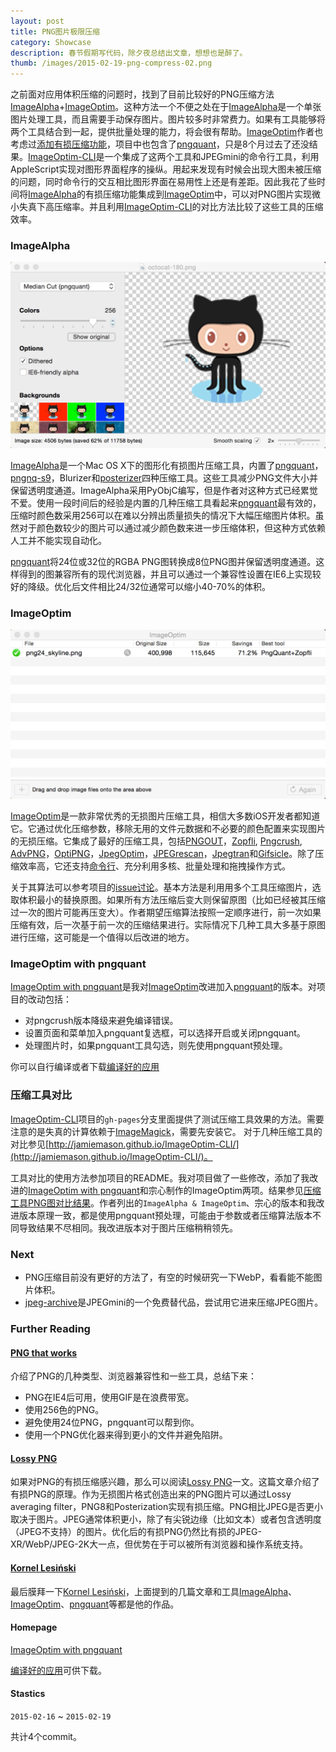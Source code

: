 ```yaml
---
layout: post
title: PNG图片极限压缩
category: Showcase
description: 春节假期写代码，除夕夜总结出文章，想想也是醉了。
thumb: /images/2015-02-19-png-compress-02.png
---
```


之前面对应用体积压缩的问题时，找到了目前比较好的PNG压缩方法[ImageAlpha]+[ImageOptim]。这种方法一个不便之处在于[ImageAlpha]是一个单张图片处理工具，而且需要手动保存图片。图片较多时非常费力。如果有工具能够将两个工具结合到一起，提供批量处理的能力，将会很有帮助。[ImageOptim]作者也考虑过[添加有损压缩功能](https://github.com/pornel/ImageOptim/issues/17)，项目中也包含了[pngquant]，只是8个月过去了还没结果。[ImageOptim-CLI]是一个集成了这两个工具和JPEGmini的命令行工具，利用AppleScript实现对图形界面程序的操纵。用起来发现有时候会出现大图未被压缩的问题，同时命令行的交互相比图形界面在易用性上还是有差距。因此我花了些时间将[ImageAlpha]的有损压缩功能集成到[ImageOptim]中，可以对PNG图片实现微小失真下高压缩率。并且利用[ImageOptim-CLI]的对比方法比较了这些工具的压缩效率。

### ImageAlpha

![ImageAlpha Screenshot](/images/2015-02-19-png-compress-01.png)

[ImageAlpha]是一个Mac OS X下的图形化有损图片压缩工具，内置了[pngquant]，[pngnq-s9]，Blurizer和[posterizer]四种压缩工具。这些工具减少PNG文件大小并保留透明度通道。ImageAlpha采用PyObjC编写，但是作者对这种方式已经累觉不爱。使用一段时间后的经验是内置的几种压缩工具看起来[pngquant]最有效的，压缩时颜色数采用256可以在难以分辨出质量损失的情况下大幅压缩图片体积。虽然对于颜色数较少的图片可以通过减少颜色数来进一步压缩体积，但这种方式依赖人工并不能实现自动化。

[pngquant](http://pngquant.org/)将24位或32位的RGBA PNG图转换成8位PNG图并保留透明度通道。这样得到的图兼容所有的现代浏览器，并且可以通过一个兼容性设置在IE6上实现较好的降级。优化后文件相比24/32位通常可以缩小40-70%的体积。

### ImageOptim

![ImageOptim Screenshot](/images/2015-02-19-png-compress-02.png)

[ImageOptim]是一款非常优秀的无损图片压缩工具，相信大多数iOS开发者都知道它。它通过优化压缩参数，移除无用的文件元数据和不必要的颜色配置来实现图片的无损压缩。它集成了最好的压缩工具，包括[PNGOUT]，[Zopfli], [Pngcrush], [AdvPNG]，[OptiPNG]，[JpegOptim]，[JPEGrescan]，[Jpegtran]和[Gifsicle]。除了压缩效率高，它还支持[命令行](https://imageoptim.com/command-line.html)、充分利用多核、批量处理和拖拽操作方式。

关于其算法可以参考项目的[issue讨论](https://github.com/pornel/ImageOptim/issues/79)。基本方法是利用用多个工具压缩图片，选取体积最小的替换原图。如果所有方法压缩后变大则保留原图（比如已经被其压缩过一次的图片可能再压变大）。作者期望压缩算法按照一定顺序进行，前一次如果压缩有效，后一次基于前一次的压缩结果进行。实际情况下几种工具大多基于原图进行压缩，这可能是一个值得以后改进的地方。

### ImageOptim with pngquant

[ImageOptim with pngquant]是我对[ImageOptim]改进加入[pngquant]的版本。对项目的改动包括：

- 对pngcrush版本降级来避免编译错误。
- 设置页面和菜单加入pngquant复选框，可以选择开启或关闭pngquant。
- 处理图片时，如果pngquant工具勾选，则先使用pngquant预处理。

你可以自行编译或者下载[编译好的应用](https://github.com/JohnWong/ImageOptim/releases/download/1.5.4/ImageOptim-with-pngquant.zip)

### 压缩工具对比

[ImageOptim-CLI]项目的`gh-pages`分支里面提供了测试压缩工具效果的方法。需要注意的是失真的计算依赖于[ImageMagick](http://www.imagemagick.org/)，需要先安装它。 对于几种压缩工具的对比参见[http://jamiemason.github.io/ImageOptim-CLI/](http://jamiemason.github.io/ImageOptim-CLI/)。

工具对比的使用方法参加项目的README。我对项目做了一些修改，添加了我改进的[ImageOptim with pngquant]和宗心制作的ImageOptim两项。结果参见[压缩工具PNG图对比结果](http://johnwong.github.io/ImageOptim-CLI/comparison/png/photoshop/desc/)。作者列出的`ImageAlpha & ImageOptim`、宗心的版本和我改进版本原理一致，都是使用pngquant预处理，可能由于参数或者压缩算法版本不同导致结果不尽相同。我改进版本对于图片压缩稍稍领先。


### Next

- PNG压缩目前没有更好的方法了，有空的时候研究一下WebP，看看能不能图片体积。
- [jpeg-archive]是JPEGmini的一个免费替代品，尝试用它进来压缩JPEG图片。

### Further Reading

#### [PNG that works]

介绍了PNG的几种类型、浏览器兼容性和一些工具，总结下来：

* PNG在IE4后可用，使用GIF是在浪费带宽。
* 使用256色的PNG。
* 避免使用24位PNG，pngquant可以帮到你。
* 使用一个PNG优化器来得到更小的文件并避免陷阱。

#### [Lossy PNG]

如果对PNG的有损压缩感兴趣，那么可以阅读[Lossy PNG]一文。这篇文章介绍了有损PNG的原理。作为无损图片格式创造出来的PNG图片可以通过Lossy averaging filter，PNG8和Posterization实现有损压缩。PNG相比JPEG是否更小取决于图片。JPEG通常体积更小，除了有尖锐边缘（比如文本）或者包含透明度（JPEG不支持）的图片。优化后的有损PNG仍然比有损的JPEG-XR/WebP/JPEG-2K大一点，但优势在于可以被所有浏览器和操作系统支持。

#### [Kornel Lesiński]
最后膜拜一下[Kornel Lesiński]，上面提到的几篇文章和工具[ImageAlpha]、[ImageOptim]、[pngquant]等都是他的作品。

#### Homepage

[ImageOptim with pngquant]

[编译好的应用]可供下载。

#### Stastics

`2015-02-16` ~ `2015-02-19`

共计4个commit。

[ImageAlpha]:https://github.com/pornel/ImageAlpha
[ImageOptim]:https://github.com/pornel/ImageOptim
[pngquant]:http://pngquant.org
[pngnq-s9]:http://sourceforge.net/projects/pngnqs9/
[posterizer]:https://github.com/pornel/mediancut-posterizer
[PNGOut]:http://www.advsys.net/ken/util/pngout.htm
[ImageOptim-CLI]:https://github.com/JamieMason/ImageOptim-CLI
[PNG that works]:http://calendar.perfplanet.com/2010/png-that-works/
[Lossy PNG]:http://pngmini.com/lossypng.html
[Zopfli]:http://googledevelopers.blogspot.co.uk/2013/02/compress-data-more-densely-with-zopfli.html
[Pngcrush]:http://pmt.sourceforge.net/pngcrush/
[AdvPNG]:http://advancemame.sourceforge.net/doc-advpng.html
[OptiPNG]:http://optipng.sourceforge.net/
[JpegOptim]:http://www.kokkonen.net/tjko/projects.html
[JPEGrescan]:https://github.com/kud/jpegrescan
[Jpegtran]:http://jpegclub.org/jpegtran/
[Gifsicle]:http://www.lcdf.org/gifsicle/
[jpeg-archive]:https://github.com/danielgtaylor/jpeg-archive
[Kornel Lesiński]:https://github.com/pornel/
[ImageOptim with pngquant]:https://github.com/JohnWong/imageoptim
[编译好的应用]:https://github.com/JohnWong/ImageOptim/releases/tag/1.5.4